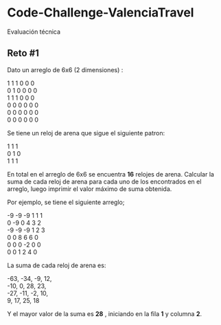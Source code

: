# Code-Challenge-ValenciaTravel
Evaluación técnica 


## Reto #1

Dato un arreglo de 6x6 (2 dimensiones) :  

1 1 1 0 0 0  
0 1 0 0 0 0  
1 1 1 0 0 0  
0 0 0 0 0 0  
0 0 0 0 0 0  
0 0 0 0 0 0 

Se tiene un reloj de arena que sigue el siguiente patron:


1 1 1  
0 1 0  
1 1 1

En total en el arreglo de 6x6 se encuentra **16** relojes de arena. Calcular la suma de cada reloj de arena para cada uno de los encontrados en el arreglo, luego imprimir el valor máximo de suma obtenida.

Por ejemplo, se tiene el siguiente arreglo;

-9 -9 -9  1 1 1   
 0 -9  0  4 3 2  
-9 -9 -9  1 2 3  
 0  0  8  6 6 0  
 0  0  0 -2 0 0  
 0  0  1  2 4 0  
 
 
La suma de cada reloj de arena es:

-63, -34, -9, 12,   
-10,   0, 28, 23,   
-27, -11, -2, 10,   
  9,  17, 25, 18  
  

Y el mayor valor de la suma es **28** , iniciando en la fila **1** y columna **2**.
  
  
  

